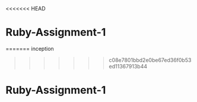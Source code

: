 <<<<<<< HEAD
# Ruby-Assignment-1
=======
inception
>>>>>>> c08e7801bbd2e0be67ed36f0b53ed11367913b44
# Ruby-Assignment-1
